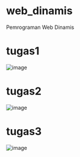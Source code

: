 # web_dinamis
Pemrograman Web Dinamis

# tugas1
![image](https://user-images.githubusercontent.com/58923027/97855479-62028c00-1d2d-11eb-8710-de43e1bcee0a.png)

# tugas2
![image](https://user-images.githubusercontent.com/58923027/97855583-83637800-1d2d-11eb-828b-a7507d4576df.png)

# tugas3
![image](https://user-images.githubusercontent.com/58923027/97855784-dccba700-1d2d-11eb-9a55-df7bc555cf58.png)
